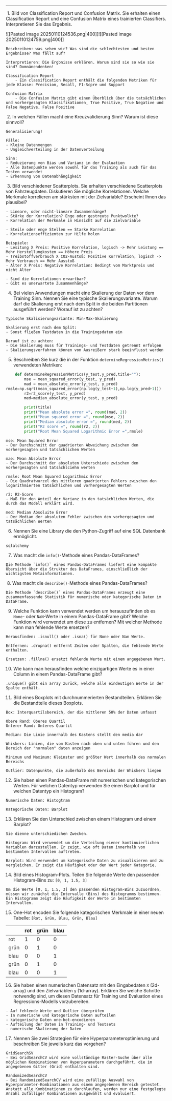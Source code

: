 ___
 1. Bild von Classification Report und Confusion Matrix. Sie erhalten einen Classification Report und eine Confusion Matrix eines trainierten Classifiers. Interpretieren Sie das Ergebnis.

![[Pasted image 20250110124536.png|400]]![[Pasted image 20250110124759.png|400]]

```
Beschreiben: was sehen wir? Was sind die schlechtesten und besten Ergebnisse? Was fällt auf?

Interpretieren: Die Ergbnisse erklären. Warum sind sie so wie sie sind? Domnänendenken!

Classification Report
	- Ein classification Report enthält die folgenden Metriken für jede Klasse: Precision, Recall, F1-Scpre und Support

Confusion Matrix
	- Die Confusion Matrix gibt einen Überblick über die tatsächlichen und vorhergesagten Klassifikationen_ True Positive, True Negative und False Negative, False Positive
```

 2. In welchen Fällen macht eine Kreuzvalidierung Sinn? Warum ist diese sinnvoll?

```
Generalisierung!

Fälle:
- Kleine Datenmengen
- Ungleichverteilung in der Datenverteilung

Sinn:
- Reduzierung von Bias und Varianz in der Evaluation
- Alle Datenpunkte werden sowohl für das Training als auch für das Testen verwendet
- Erkennung von Datenabhängigkeit
```

 3. Bild verschiedener Scatterplots. Sie erhalten verschiedene Scatterplots von Fahrzeugdaten. Diskutieren Sie mögliche Korrelationen. Welche Merkmale korrelieren am stärksten mit der Zielvariable? Erscheint Ihnen das plausibel?

```
- Lineare, oder nicht-lineare Zusammenhänge?
- Stärke der Korrelation? Enge oder gestreute Punktwolkte?
- Korrelation der Merkmale in Hinsicht auf die Zielvariable

- Steile oder enge Stellen == Starke Korrelation
- Korrelationseffizienten zur Hilfe holen

Beispiele:
- Lesitung X Preis: Positive Korrelation, logisch -> Mehr Leistung == Mehr Herstellungkosten == Höhere Preis
- Treibstoffverbrauch X CO2-Austoß: Positive Korrelation, logisch -> Mehr Verbrauch == Mehr Ausstoß
- Alter X Preis: Negative Korrelation: Bedingt vom Marktpreis und nicht Alter

- Sind die Korrelationen erwartbar?
- Gibt es unerwartete Zusammenhänge?
```

4. Bei vielen Anwendungen macht eine Skalierung der Daten vor dem Training Sinn. Nennen Sie eine typische Skalierungsvariante. Warum darf die Skalierung erst nach dem Split in die beiden Partitionen ausgeführt werden? Worauf ist zu achten?

```
Typische Skalisierungvariante: Min-Max-Skalierung

Skalierung erst nach dem Split:
- Sonst fließen Testdaten in die Trainingsdaten ein

Darauf ist zu achten:
- Die Skalierung muss für Trainings- und Testdaten getrennt erfolgen
- Skalierungsverfahren können von Ausreißern stark beeinflusst werden
```

5. Beschreiben Sie kurz die in der Funktion `determineRegressionMetrics()` verwendeten Metriken:

```python
    def determineRegressionMetrics(y_test,y_pred,title=""):  
        mse = mean_squared_error(y_test, y_pred)  
        mad = mean_absolute_error(y_test, y_pred)
rmsle=np.sqrt(mean_squared_error(np.log(y_test+1),np.log(y_pred+1)))
		r2=r2_score(y_test, y_pred)  
        med=median_absolute_error(y_test, y_pred)  

        print(title)  
        print("Mean absolute error =", round(mad, 2))  
        print("Mean squared error =", round(mse, 2))  
        print("Median absolute error =", round(med, 2))  
        print("R2 score =", round(r2, 2))  
        print("Root Mean Squared Logarithmic Error =",rmsle)  
```


```
mse: Mean Squared Error
- Der Durchschnitt der quadrierten Abweichung zwischen den vorhergesagten und tatsächlichen Werten

mae: Mean Absolute Error
- Der Durchschnitt der absoluten Unterschiede zwischen den vorhergesagten und tatsächlciehn werten

rmsle: Root Mean Squared Logarithmic Error
- Die Quadratwurzel des mittleren quadrierten Fehlers zwischen den logarithmierten tatsächlichen und vorhergesagten Werten

r2: R2-Score
- Maß für den Anteil der Varianz in den tatsächlichen Werten, die durch das Modell erklärt wird.

med: Median Absoluite Error
- Der Median der absoluten Fehler zwischen den vorhergesagten und tatsächlichen Werten
```

6. Nennen Sie eine Library die den Python-Zugriff auf eine SQL Datenbank ermöglicht.

```
sqlalchemy
```

7. Was macht die `info()`\-Methode eines Pandas-DataFrames?

```
Die Methode `info()` eines Pandas-DataFrames liefert eine kompakte Übersicht über die Struktur des DataFrames, einschließlich der wichtigsten Metainformationen.
```

 8. Was macht die `describe()`\-Methode eines Pandas-DataFrames?

```
Die Methode `describe()` eines Pandas-DataFrames erzeugt eine zusammenfassende Statistik für numerische oder kategorische Daten im DataFrame.
```

9. Welche Funktion kann verwendet werden um herauszufinden ob es `None`\- oder `NaN`\-Werte in einem Pandas-DataFrame gibt? Welche Funktion wird verwendet um diese zu entfernen? Mit welcher Methode kann man fehlende Werte ersetzen?

```
Herausfinden: .isnull() oder .isna() für None oder Nan Werte.

Entfernen: .dropna() entfernt Zeilen oder Spalten, die fehlende Werte enthalten.

Ersetzen: .fillna() ersetzt fehlende Werte mit einem angegebenen Wert.
```

10. Wie kann man herausfinden welche einzigartigen Werte es in einer Column in einem Pandas-DataFrame gibt?

```
.unique() gibt ein array zurück, welche alle eindeutigen Werte in der Spalte enthält.
```

11. Bild eines Boxplots mit durchnummerierten Bestandteilen. Erklären Sie die Bestandteile dieses Boxplots.

```
Box: Interquartilsbereich, der die mittleren 50% der Daten umfasst

Obere Rand: Oberes Quartil
Unterer Rand: Unteres Quartil

Median: Die Linie innerhalb des Kastens stellt den media dar

Whiskers: Linien, die vom Kasten nach oben und unten führen und den Bereich der "normalen" daten anzeigen

Minimum und Maximum: Kleinster und größter Wert innerhalb des normalen Bereichs

Outlier: Datenpunkte, die außerhalb des Bereichs der Whiskers liegen
```

12. Sie haben einen Pandas-DataFrame mit numerischen und kategorischen Werten. Für welchen Datentyp verwenden Sie einen Barplot und für welchen Datentyp ein Histogram?

```
Numerische Daten: Histogtram

Kategorische Daten: Barplot
```

13. Erklären Sie den Unterschied zwischen einem Histogram und einem Barplot?

```
Sie dienne unterschiedichen Zwecken.

Histogram: Wird verwendet um die Verteilung eiener kontinuierlichen Variablen darzustellen. Er zeigt, wie oft Daten innerhalb von bestimmten Intervallen auftreten.

Barplot: Wird verwendet um kategorische Daten zu visualisieren und zu vergleichen. Er zeigt die Häufigket oder den Wert jeder Kategorie.
```

14. Bild eines Histogram-Plots. Teilen Sie folgende Werte den passenden Histogram-Bins zu: `[0, 1, 1.5, 3]`

```
Um die Werte [0, 1, 1.5, 3] den passenden Histogram-Bins zuzuordnen, müssen wir zunächst die Intervalle (Bins) des Histogramms bestimmen. Ein Histogramm zeigt die Häufigkeit der Werte in bestimmten Intervallen.
```

15. One-Hot encoden Sie folgende kategorischen Merkmale in einer neuen Tabelle: `[Rot, Grün, Blau, Grün, Blau]`

|  |rot|grün|blau
|---|---|---|---|
|rot| 1 | 0 | 0 |
|grün| 0 | 1 | 0 |
|blau| 0 | 0 | 1 |
|grün| 0 | 1 | 0 |
|blau| 0 | 0 | 1 |

16. Sie haben einen numerischen Datensatz mit den Eingabedaten `X` (2d-array) und den Zielvariablen `y` (1d-array). Erklären Sie welche Schritte notwendig sind, um diesen Datensatz für Training und Evaluation eines Regressions-Modells vorzubereiten.

```
- Auf fehlende Werte und Outlier überprüfen
- In numerische und kategorische Daten aufteilen
- kategorische Daten one-hot-encodieren
- Aufteilung der Daten in Training- und Testsets
- numerische Skalierung der Daten
```

17. Nennen Sie zwei Strategien für eine Hyperparameteroptimierung und beschreiben Sie jeweils kurz das vorgehen?

```
GridSearchSV
- Bei GridSearchCV wird eine vollständige Raster-Suche über alle möglichen Kombinationen von Hyperparametern durchgeführt, die im angegebenen Gitter (Grid) enthalten sind.

RandomizedSearchCV
- Bei RandomizedSearchCV wird eine zufällige Auswahl von Hyperparameter-Kombinationen aus einem angegebenen Bereich getestet. Anstatt alle Kombinationen zu durchlaufen, werden nur eine festgelegte Anzahl zufälliger Kombinationen ausgewählt und evaluiert.
```

